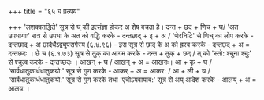 +++
title = "६५ घ प्रत्यय"

+++
'लशक्वतद्धिते' सूत्र से घ् की इत्संज्ञा होकर अ शेष बचता है।
दन्त + छद + णिच + घ/ 'अत उपधायाः' सत्र से उपधा के अत को वद्धि करके - दन्तछाद् + इ + अ / 'णेरनिटि' से णिच् का लोप करके - दन्तछाद् + अ
छादेर्धेऽद्व्युपसर्गस्य (६.४.९६) - इस सूत्र से छाद् के अ को ह्रस्व करके - दन्तछद् + अ = दन्तछदः । छे च (६.१.७३) सूत्र से तुक् का आगम करके - दन्त + तुक् + छद् / त् को 'स्तो: श्चुना श्चुः' से श्चुत्व करके - दन्तच्छदः ।
आखन् + घ / आखन् + अ = आखनः।
आ + कृ + घ / ‘सार्वधातुकार्धधातुकयो:' सूत्र से गुण करके - आकर् + अ = आकर: / आ + ली + घ / ‘सार्वधातुकार्धधातुकयो:' सूत्र से गुण करके तथा 'एचोऽयवायाव:' सूत्र से अय् आदेश करके - आलय् + अ = आलय:।